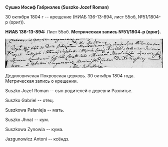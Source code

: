 **Сушко Иосиф Габриэлев (Suszko Jozef Roman)**

30 октября 1804 г -- крещение (НИАБ 136-13-894, лист 55об, №51/1804-р
(ориг)).

**НИАБ 136-13-894:** Лист 55об. **Метрическая запись №51/1804-р
(ориг).**

![](./media/13af725a111ca66cdae0f304a79ccdbe9ba50673.png)

Дедиловичская Покровская церковь. 30 октября 1804 года. Метрическая
запись о крещении.

Suszko Jozef Roman -- сын родителей с деревни Разлитье.

Suszko Gabriel -- отец.

Suszkowa Pałanieja -- мать.

Suszko Jhnat -- кум.

Suszkowa Zynowia -- кума.

Jazgunowicz Antoni -- ксёндз.
